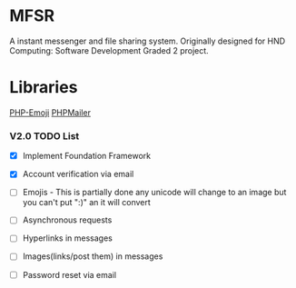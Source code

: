 # MFSR
A instant messenger and file sharing system. Originally designed for HND Computing: Software Development Graded 2 project. 

# Libraries
[PHP-Emoji](https://github.com/iamcal/php-emoji)
[PHPMailer](https://github.com/PHPMailer/PHPMailer)

### V2.0 TODO List

- [x] Implement Foundation Framework
- [x] Account verification via email
- [ ] Emojis - This is partially done any unicode will change to an image but you can't put ":)" an it will convert
- [ ] Asynchronous requests
- [ ] Hyperlinks in messages
- [ ] Images(links/post them) in messages
- [ ] Password reset via email



